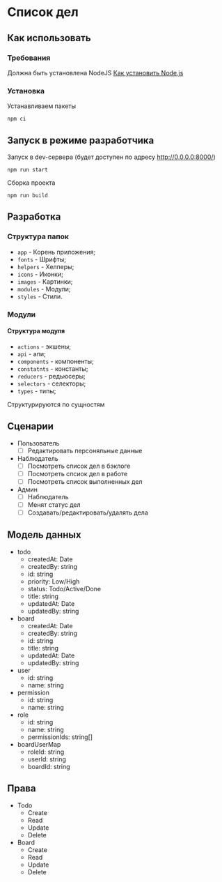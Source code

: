 # Список дел

## Как использовать

### Требования

Должна быть установлена NodeJS
[Как установить Node.js](https://www.digitalocean.com/community/tutorials/node-js-ubuntu-18-04-ru#Установка-при-помощи-nvm)

### Установка

Устанавливаем пакеты

```
npm ci
```

## Запуск в режиме разработчика

Запуск в dev-сервера (будет доступен по адресу http://0.0.0.0:8000/)

```
npm run start
```

Сборка проекта

```
npm run build
```

## Разработка

### Структура папок

* `app` - Корень приложения;
* `fonts` - Шрифты;
* `helpers` - Хелперы;
* `icons` - Иконки;
* `images` - Картинки;
* `modules` - Модули;
* `styles` - Стили.

### Модули

#### Структура модуля

* `actions` - экшены;
* `api` - апи;
* `components` - компоненты;
* `constatnts` - константы;
* `reducers` - редьюсеры;
* `selectors` - селекторы;
* `types` - типы;

Структурируются по сущностям

## Сценарии

- Пользователь
  - [ ] Редактировать персоняльные данные
- Наблюдатель
  - [ ] Посмотреть список дел в бэклоге
  - [ ] Посмотреть спсиок дел в работе
  - [ ] Посмотреть список выполненных дел
- Админ
  - [ ] Наблюдатель
  - [ ] Менят статус дел
  - [ ] Создавать/редактировать/удалять дела

## Модель данных

- todo
  - createdAt: Date
  - createdBy: string
  - id: string
  - priority: Low/High
  - status: Todo/Active/Done
  - title: string
  - updatedAt: Date
  - updatedBy: string
- board
  - createdAt: Date
  - createdBy: string
  - id: string
  - title: string
  - updatedAt: Date
  - updatedBy: string
- user
  - id: string
  - name: string
- permission
  - id: string
  - name: string
- role
  - id: string
  - name: string
  - permissionIds: string[]
- boardUserMap
  - roleId: string
  - userId: string
  - boardId: string

## Права

- Todo
  - Create
  - Read
  - Update
  - Delete
- Board
  - Create
  - Read
  - Update
  - Delete
